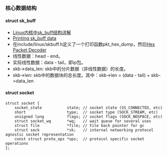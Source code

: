 ### 核心数据结构

#### struct sk_buff
* [Linux内核中sk_buff结构详解](https://www.jianshu.com/p/3738da62f5f6)
* [Printing sk_buff data](https://olegkutkov.me/2019/10/17/printing-sk_buff-data)
* 在include/linux/skbuff.h定义了一个打印函数pkt_hex_dump，然后[Hex Packet Decoder](https://hpd.gasmi.net/)
* 线性数据：head - end。
* 实际线性数据：data - tail，即ip包。
* skb->data_len: skb中的分片数据（非线性数据）的长度。
* skb->len: skb中的数据块的总长度。其中：skb->len = (data - tail) + skb->data_len

#### struct socket
```
struct socket {
    socket_state           state; // socket state (SS_CONNECTED, etc)
    short                  type;  // socket type (SOCK_STREAM, etc)
    unsigned long          flags; // socket flags (SOCK_NOSPACE, etc)
    struct socket_wq       *wq;   // wait queue for several uses
    struct file            *file; // File back pointer for gc
    struct sock            *sk;   // internal networking protocol agnostic socket representation
    const struct proto_ops *ops;  // protocol specific socket operations
};
```

